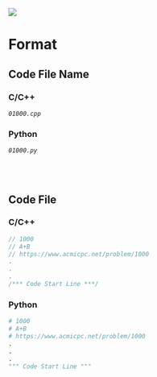 [![](https://d2gd6pc034wcta.cloudfront.net/images/logo@2x.png)](https://www.acmicpc.net/)


# __Format__

## __Code File Name__

### C/C++
_`01000.cpp`_


### Python
_`01000.py`_

<br/>
<br/>

## __Code File__

### C/C++

```C++
// 1000
// A+B
// https://www.acmicpc.net/problem/1000
.
.
.
/*** Code Start Line ***/
```

### Python

```python
# 1000
# A+B
# https://www.acmicpc.net/problem/1000
.
.
.
""" Code Start Line """
```
